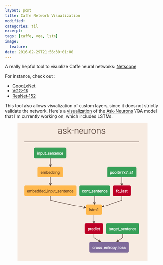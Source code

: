 ```yaml
---
layout: post
title: Caffe Network Visualization
modified:
categories: til
excerpt:
tags: [caffe, vqa, lstm]
image:
  feature:
date: 2016-02-29T21:56:30+01:00
---
```


A really helpful tool to visualize Caffe neural networks: [Netscope](http://ethereon.github.io/netscope/quickstart.html)   

For instance, check out :

- [GoogLeNet](http://ethereon.github.io/netscope/#/preset/googlenet)
- [VGG-16](http://ethereon.github.io/netscope/#/preset/vgg-16)
- [ResNet-152](http://ethereon.github.io/netscope/#/gist/d38f3e6091952b45198b)

This tool also allows visualization of custom layers, since it does not strictly
validate the network.
Here's a [visualization](http://ethereon.github.io/netscope/#/gist/7c29a507243a3b52a2bb) of the [Ask-Neurons](https://www.mpi-inf.mpg.de/departments/computer-vision-and-multimodal-computing/research/vision-and-language/visual-turing-challenge/#c8775) VQA model that I'm currently working on, which includes LSTMs.

<figure class="half">
	<a href="http://ethereon.github.io/netscope/#/gist/7c29a507243a3b52a2bb"><img src="/images/ask-neurons-netscope.png"></a>
</figure>
